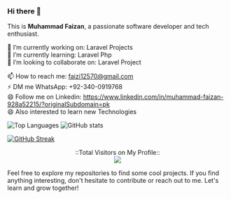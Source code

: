 ### Hi there 👋

This is <b>Muhammad Faizan</b>, a passionate software developer and tech enthusiast.

🔭 I’m currently working on: Laravel Projects<br>
🌱 I’m currently learning: Laravel Php<br>
👯 I’m looking to collaborate on: Laravel Project <br>
<!-- 💬 Ask me about: [Your areas of expertise or interests]-->
📫 How to reach me: faizi12570@gmail.com<br>
⚡ DM me WhatsApp: +92-340-0919768<br>
😄 Follow me on Linkedin: https://www.linkedin.com/in/muhammad-faizan-928a52215/?originalSubdomain=pk <br>
😄 Also interested to learn new Technologies
<!--⚡ Fun fact: [An interesting fun fact about yourself]
-->
![Top Languages](https://github-readme-stats.vercel.app/api/top-langs/?username=faizan150&layout=compact&theme=radical)
![GitHub stats](https://github-readme-stats.vercel.app/api?username=faizan150&show_icons=true&count_private=true&hide=prs,issues&theme=radical)

[![GitHub Streak](https://github-readme-streak-stats.herokuapp.com/?user=faizan150&layout=compact&theme=radical)](https://git.io/streak-stats)

<p align="center"> 
  ::Total Visitors on My Profile::<br>
  <img src="https://profile-counter.glitch.me/faizan150/count.svg?start=10000" />
</p>


Feel free to explore my repositories to find some cool projects. If you find anything interesting, don't hesitate to contribute or reach out to me. Let's learn and grow together!


<!--[![GitHub stats](https://github-readme-stats.vercel.app/api?username=your_username&show_icons=true&count_private=true&hide=prs,issues&theme=radical)](https://github.com/your_username)
-->
